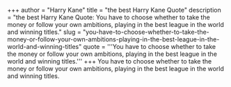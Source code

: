 +++
author = "Harry Kane"
title = "the best Harry Kane Quote"
description = "the best Harry Kane Quote: You have to choose whether to take the money or follow your own ambitions, playing in the best league in the world and winning titles."
slug = "you-have-to-choose-whether-to-take-the-money-or-follow-your-own-ambitions-playing-in-the-best-league-in-the-world-and-winning-titles"
quote = '''You have to choose whether to take the money or follow your own ambitions, playing in the best league in the world and winning titles.'''
+++
You have to choose whether to take the money or follow your own ambitions, playing in the best league in the world and winning titles.
